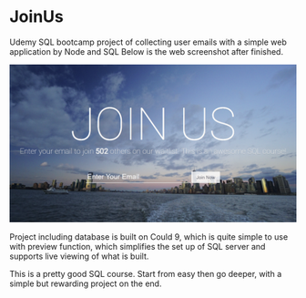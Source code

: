 # JoinUs
Udemy SQL bootcamp project of collecting user emails with a simple web application by Node and SQL
Below is the web screenshot after finished.

![Supposed to be a web screenshot](https://github.com/Xiaoyu-Xing/JoinUs/blob/master/TheProduct.PNG)

Project including database is built on Could 9, which is quite simple to use with preview function, which simplifies the set up of SQL server and supports live viewing of what is built.

This is a pretty good SQL course. Start from easy then go deeper, with a simple but rewarding project on the end. 
